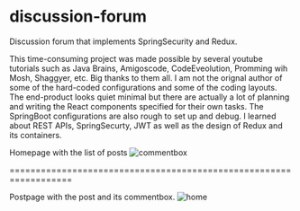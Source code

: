 # discussion-forum
Discussion forum that implements SpringSecurity and Redux.

This time-consuming project was made possible by several youtube tutorials such as Java Brains, Amigoscode, CodeEveolution, Promming wih Mosh, Shaggyer, etc. Big thanks to them all. I am not the orignal author of some of the hard-coded configurations and some of the coding layouts. The end-product looks quiet minimal but there are actually a lot of planning and writing the React components specified for their own tasks. The SpringBoot configurations are also rough to set up and debug. I learned about REST APIs, SpringSecurty, JWT as well as the design of Redux and its containers. 


Homepage with the list of posts
![commentbox](https://user-images.githubusercontent.com/54610672/149873724-ad6e4351-7526-4bde-872a-ce234527f0ee.jpg)

==================================================================

Postpage with the post and its commentbox.
![home](https://user-images.githubusercontent.com/54610672/149873732-537508c2-a1ad-4e5d-a416-755ba72cda2c.jpg)

